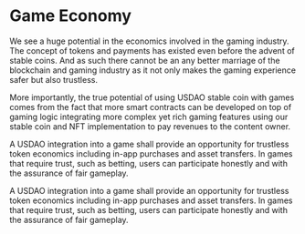 # Game Economy

We see a huge potential in the economics involved in the gaming industry. The concept of tokens and payments has existed even before the advent of stable coins. And as such there cannot be an any better marriage of the blockchain and gaming industry as it not only makes the gaming experience safer but also trustless.

More importantly, the true potential of using USDAO stable coin with games comes from the fact that more smart contracts can be developed on top of gaming logic integrating more complex yet rich gaming features using our stable coin and NFT implementation to pay revenues to the content owner.

A USDAO integration into a game shall provide an opportunity for trustless token economics including in-app purchases and asset transfers. In games that require trust, such as betting, users can participate honestly and with the assurance of fair gameplay.

A USDAO integration into a game shall provide an opportunity for trustless token economics including in-app purchases and asset transfers. In games that require trust, such as betting, users can participate honestly and with the assurance of fair gameplay.
